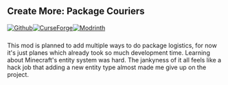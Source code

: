 ﻿## Create More: Package Couriers

<div style="display: flex; margin-bottom: 24px" class="link-badge-container">
    <a href="https://github.com/rekales/create-more-package-couriers"><img src="https://img.shields.io/badge/-rekales%2Fcreate--more--package--couriers-242629?style=flat&logo=github&logoColor=white&labelColor=%232a313c" alt="Github" class="link-badge"></a>
    <a href="https://www.curseforge.com/minecraft/mc-mods/create"><img src="http://cf.way2muchnoise.eu/1319223.svg" alt="CurseForge" class="link-badge"></a>
    <a href="https://modrinth.com/mod/create"><img src="https://img.shields.io/modrinth/dt/create-more-package-couriers?logo=modrinth&label=&suffix=%20&style=flat&color=242629&labelColor=5ca424&logoColor=1c1c1c" alt="Modrinth" class="link-badge"></a>
</div>

This mod is planned to add multiple ways to do package logistics, for now it's just planes which already took so much development time.
Learning about Minecraft's entity system was hard. The jankyness of it all feels like a hack job that adding a new entity type almost made me give up on the project.


